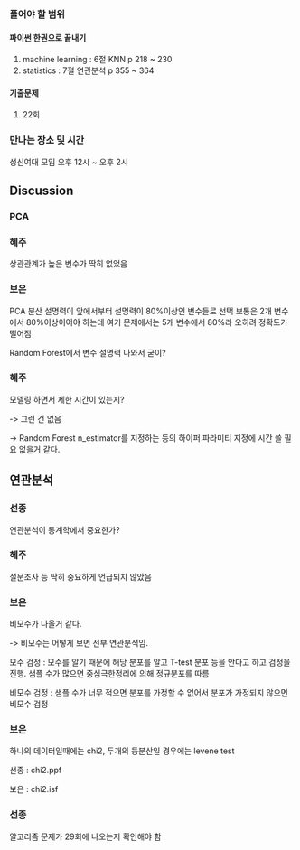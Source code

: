 ### 풀어야 할 범위

#### 파이썬 한권으로 끝내기
1. machine learning : 6절 KNN p 218 ~ 230
2. statistics : 7절 연관분석 p 355 ~ 364

#### 기출문제

1. 22회

### 만나는 장소 및 시간

성신여대 모임
오후 12시 ~ 오후 2시


## Discussion

### PCA 

### 혜주

상관관계가 높은 변수가 딱히 없었음

### 보은
PCA 분산 설명력이 앞에서부터 설명력이 80%이상인 변수들로 선택
보통은 2개 변수에서 80%이상이어야 하는데
여기 문제에서는 5개 변수에서 80%라 오히려 정확도가 떨어짐

Random Forest에서 변수 설명력 나와서 굳이?

### 혜주
모델링 하면서 제한 시간이 있는지?

-> 그런 건 없음

-> Random Forest n_estimator를 지정하는 등의 하이퍼 파라미티 지정에 시간 쓸 필요 없을거 같다.

## 연관분석


### 선종
연관분석이 통계학에서 중요한가?
### 혜주
설문조사 등 딱히 중요하게 언급되지 않았음

### 보은


비모수가 나올거 같다.

-> 비모수는 어떻게 보면 전부 연관분석임.

모수 검정 : 모수를 알기 때문에 해당 분포를 알고 T-test 분포 등을 안다고 하고 검정을 진행. 샘플 수가 많으면 중심극한정리에 의해 정규분포를 따름

비모수 검정 : 샘플 수가 너무 적으면 분포를 가정할 수 없어서 분포가 가정되지 않으면 비모수 검정

### 보은

하나의 데이터일때에는 chi2, 두개의 등분산일 경우에는 levene test

선종 : chi2.ppf

보은 : chi2.isf

### 선종

알고리즘 문제가 29회에 나오는지 확인해야 함
